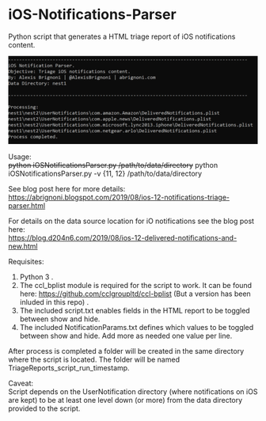 # iOS-Notifications-Parser
Python script that generates a HTML triage report of iOS notifications content.

![alt text](usage.PNG "Usage example")

Usage:   
~~python iOSNotificationsParser.py /path/to/data/directory~~
python iOSNotificationsParser.py -v {11, 12} /path/to/data/directory

See blog post here for more details:  
https://abrignoni.blogspot.com/2019/08/ios-12-notifications-triage-parser.html  

For details on the data source location for iO notifications see the blog post here:  
https://blog.d204n6.com/2019/08/ios-12-delivered-notifications-and-new.html

Requisites:  
1) Python 3 . 
2) The ccl_bplist module is required for the script to work. It can be found here: https://github.com/cclgroupltd/ccl-bplist (But a version has been inluded in this repo) . 
3) The included script.txt enables fields in the HTML report to be toggled between show and hide.  
4) The included NotificationParams.txt defines which values to be toggled between show and hide. Add more as needed one value per line.   

After process is completed a folder will be created in the same directory where the script is located. The folder will be named TriageReports_script_run_timestamp.

Caveat:  
Script depends on the UserNotification directory (where notifications on iOS are kept) to be at least one level down (or more) from the data directory provided to the script. 
